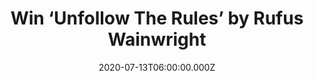 ---
campaign-uuid: "c-79a64835-6746-463e-87a8-c470419fa790"
type: "Competition"
category: "Music"
date: "2020-07-13T06:00:00.000Z"
end-date: "2020-08-13T23:59:00.000Z"
disable-form: false
is_promoted: false
has_entry_page: true
title: "Win ‘Unfollow The Rules’ by Rufus Wainwright"
competition-description: "<p>'Unfollow the Rules' is Wainwright's ninth album, his\
  \ first pop album since the Mark Ronson produced 2012 album, 'Out of the Game’.\
  \ Such an amazing 12-track album you should not miss. ‘Alone Time’, ‘Peaceful Afternoon’\
  , ‘Romantical Man’… are some of his brand new hits you could find in his record.</p>\n\
  <p>Click below and it could be yours.</p>\n"
hero-header: "Win ‘Unfollow The Rules’ by Rufus Wainwright"
terms-confirmation: "N/A"
banner-img: "https://assets.expresslyapp.com/asset-68e079ba-b123-4036-95fe-accd005ee0e3.jpg"
logo-left-href: "http://club.expressly.io"
logo-left-image: "https://assets.expresslyapp.com/asset-50457dcf-e8fb-4aa3-a7ee-dc7436eb1f1c.jpg"
logo-left-title: "ExpresslyClub"
bg-image-hero: "https://assets.expresslyapp.com/asset-fbfa3c3b-1f43-43a4-a15a-749a7cd44a8a.jpg"
bg-image-first: "https://assets.expresslyapp.com/asset-f1ac484c-e45f-41d9-8549-fb8f8fc43abd.jpg"
section1-content: "<p> ‘Unfollow The Rules’ is Rufus Wainwright's first pop album\
  \ since the Mark Ronson produced 2012 album, 'Out of the Game'. 'Unfollow the Rules'\
  \ is Wainwright's ninth album of original material and features the track in which\
  \ Sarah Jessica Parker performed for the 2018 film, 'Here and Now'.</p>\n<p>Want\
  \ to be the first one hearing it? Click below and it could be yours.</p>\n"
entry-title: "Win ‘Unfollow The Rules’ by Rufus Wainwright"
entry-content: "<p>Enter the draw to win ‘Unfollow The Rules’ by Rufus Wainwright\
  \ record by completing the form below before 23:59 on the 13th of August 2020.</p>\n"
has-winner: false
prize-description: "‘Unfollow The Rules’ by Rufus Wainwright"
special-conditions: "Multiple entries are allowed up to one every day.\r\n\r\nThis\
  \ competition is also available on: https://aaa.nme.com/competitions/unfollow-the-rules-rufus"
country-restrictions:
- "GB"
---